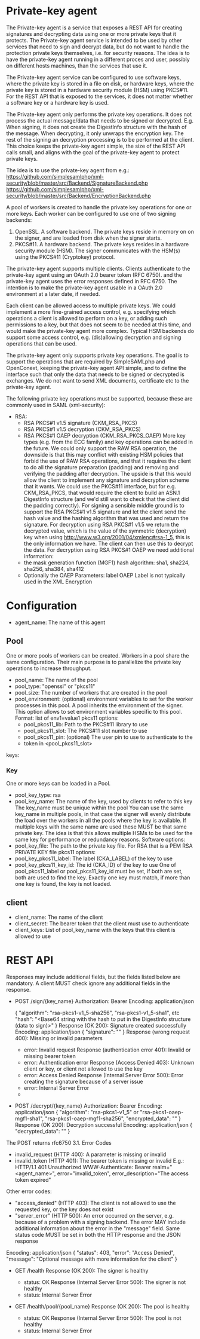  # Private-key agent 
 
The Private-key agent is a service that exposes a REST API for creating 
signatures and decrypting data using one or more private keys that it protects.
The Private-key agent service is intended to be used by other services that need
to sign and decrypt data, but do not want to handle the protection private keys
themselves, i.e. for security reasons. The idea is to have the private-key agent 
running in a different proces and user, possibly on different hosts machines, 
than the services that use it.

The Private-key agent service can be configured to use software keys, where the
private key is stored in a file on disk, or hardware keys, where the private key
is stored in a hardware security module (HSM) using PKCS#11. 
For the REST API that is exposed to the services, it does not matter whether a 
software key or a hardware key is used.

The Private-key agent only performs the private key operations. It does
not process the actual message/data that needs to be signed or decrypted.
E.g. When signing, it does not create the DigestInfo structure with
the hash of the message. When decrypting, it only unwraps the encryption key.
The rest of the signing an decryption processing is to be performed at the client. 
This choice keeps the private-key agent simple, the size of the REST API calls small, 
and aligns with the goal of the private-key agent to protect private keys.

The idea is to use the private-key agent from e.g.:
https://github.com/simplesamlphp/xml-security/blob/master/src/Backend/SignatureBackend.php
https://github.com/simplesamlphp/xml-security/blob/master/src/Backend/EncryptionBackend.php

A pool of workers is created to handle the private key operations for one or more keys. 
Each worker can be configured to use one of two signing backends:
1. OpenSSL. A software backend. The private keys reside in memory on
   on the signer, and are loaded from disk when the signer starts.
2. PKCS#11. A hardware backend. The private keys resides in a hardware
   security module (HSM). The signer communicates with the HSM(s) using
   the PKCS#11 (Cryptokey) protocol.

The private-key agent supports multiple clients.
Clients authenticate to the private-key agent using an OAuth 2.0 bearer token (RFC 6750).
and the private-key agent uses the error responses defined in RFC 6750. The intention is to
make the private-key agent usable in a OAuth 2.0 environment at a later date, if needed.

Each client can be allowed access to multiple private keys.
We could implement a more fine-grained access control, e.g. specifying which operations
a client is allowed to perform on a key, or adding such permissions to a key, but that 
does not seem to be needed at this time, and would make the private-key agent more complex.
Typical HSM backends do support some access control, e.g. (dis)allowing decryption and
signing operations that can be used.

The private-key agent only supports private key operations.
The goal is to support the operations that are required by SimpleSAMLphp
and OpenConext, keeping the private-key agent API simple, and to define
the interface such that only the data that needs to be signed or decrypted is exchanges.
We do not want to send XML documents, certificate etc to the private-key agent.

The following private key operations must be supported, because these are commonly used in SAML (xml-security):
- RSA: 
  - RSA PKCS#1 v1.5 signature (CKM_RSA_PKCS)
  - RSA PKCS#1 v1.5 decryption (CKM_RSA_PKCS) 
  - RSA PKCS#1 OAEP decryption (CKM_RSA_PKCS_OAEP) 
More key types (e.g. from the ECC family) and key operations can be added in the future.
We could only support the RAW RSA operation, the downside is that this may conflict with
existing HSM policies that forbid the use of RAW RSA operations, and that it requires
the client to do all the signature preparation (padding) and removing and verifying the
padding after decryption. 
The upside is that this would allow the client to implement any signature and decryption 
scheme that it wants.
We could use the PKCS#11 interface, but for e.g. CKM_RSA_PKCS, that would require the client
to build an ASN.1 DigestInfo structure (and we'd still want to check that the client did 
the padding correctly).
For signing a sensible middle ground is to support the RSA PKCS#1 v1.5 signature and let the
client send the hash value and the hashing algorithm that was used and return the signature.
For decryption using RSA PKCS#1 v1.5 we return the decrypted value, which is the value of the 
symmetric (decryption) key when using http://www.w3.org/2001/04/xmlenc#rsa-1_5, this is the only 
information we have. The client can then use this to decrypt the data.
For decryption using RSA PKCS#1 OAEP we need additional information:
  - the mask generation function (MGF1) hash algorithm: sha1, sha224, sha256, sha384, sha412
  - Optionally the OAEP Parameters: label
OAEP Label is not typically used in the XML Encryption

# Configuration
- agent_name: The name of this agent

## Pool
One or more pools of workers can be created. Workers in a pool share the same
configuration. Their main purpose is to parallelize the private key operations to
increase throughput.

- pool_name: The name of the pool
- pool_type: "openssl" or "pkcs11"
- pool_size: The number of workers that are created in the pool
- pool_environment: (optional) environment variables to set for the worker
  processes in this pool. A pool inherits the environment of the signer.
  This option allows to set environment variables specific to this pool.
  Format: list of env1=value1 
  pkcs11 options:
  - pool_pkcs11_lib: Path to the PKCS#11 library to use
  - pool_pkcs11_slot: The PKCS#11 slot number to use
  - pool_pkcs11_pin: (optional) The user pin to use to authenticate to the 
  - token in <pool_pkcs11_slot>

keys: <list of keys>

### Key
One or more keys can be loaded in a Pool.
  - pool_key_type: rsa
  - pool_key_name: The name of the key, used by clients to refer to this key
                   The key_name must be unique within the pool
                   You can use the same key_name in multiple pools, in that case
                   the signer will evenly distribute the load over the workers in all the pools
                   where the key is available.
                   If multiple keys with the same name are used these MUST be that same private key.
                   The idea is that this allows multiple HSMs to be used for the same key
                   for performance or redundancy reasons.
Software options:
  - pool_key_file: The path to the private key file. For RSA that is a PEM RSA PRIVATE KEY file
  pkcs11 options:
  - pool_key_pkcs11_label: The label (CKA_LABEL) of the key to use
  - pool_key_pkcs11_key_id: The id (CKA_ID) of the key to use
    One of pool_pkcs11_label or pool_pkcs11_key_id must be set,
    if both are set, both are used to find the key.
    Exactly one key must match, if more than one key is found, the key is not loaded. 

 ## client
 - client_name: The name of the client
 - client_secret: The bearer token that the client must use to authenticate
 - client_keys: List of pool_key_name with the keys that this client is allowed
   to use


 # REST API

Responses may include additional fields, but the fields listed below are mandatory.
A client MUST check ignore any additional fields in the response.

 - POST /sign/{key_name}
   Authorization: Bearer <token>
   Encoding: application/json
 
   {
     "algorithm": "rsa-pkcs1-v1_5-sha256", "rsa-pkcs1-v1_5-sha1", etc
     "hash": "<Base64 string with the hash to put in the DigestInfo structure (data to sign)>"
   }
   Response (OK 200): Signature created successfully
Encoding: application/json
{
    "signature": "<Base64 string with the signature>"
}
   Response (wrong request 400): Missing or invalid parameters
   - error: Invalid request
   Response (authentication error 401): Invalid or missing bearer token
   - error: Authentication error
   Response (Access Denied 403): Unknown client or key, or client not allowed to use the key
   - error: Access Denied
   Response (Internal Server Error 500): Error creating the signature because of a server issue
   - error: Internal Server Error
   - 
 - POST /decrypt/{key_name}
   Authorization: Bearer <token>
   Encoding: application/json
   {
     "algorithm": "rsa-pkcs1-v1_5" or "rsa-pkcs1-oaep-mgf1-sha1", "rsa-pkcs1-oaep-mgf1-sha256",
     "encrypted_data": "<Base64 string with the encrypted data>"
   }
   Response (OK 200): Decryption successful
   Encoding: application/json
   {
       "decrypted_data": "<Base64 string with the decrypted data>"
   }

The POST returns rfc6750 3.1. Error Codes
- invalid_request (HTTP 400): A parameter is missing or invalid
- invalid_token (HTTP 401): The bearer token is missing or invalid
 E.g.:
     HTTP/1.1 401 Unauthorized
     WWW-Authenticate: Bearer realm="<agent_name>",
                       error="invalid_token",
                       error_description="The access token expired"

Other error codes:
- "access_denied" (HTTP 403): The client is not allowed to use the requested key, or the key does not exist
- "server_error" (HTTP 500): An error occurred on the server, e.g. because of a problem
  with a signing backend.
The error MAY include additional information about the error in the "message" field.
Same status code MUST be set in both the HTTP response and the JSON response

Encoding: application/json
{
   "status": 403,
   "error": "Access Denied",
   "message": "Optional message with more information for the client"
}

 - GET /health
   Response (OK 200): The signer is healthy
   - status: OK
   Response (Internal Server Error 500): The signer is not healthy
   - status: Internal Server Error

- GET /health/pool/{pool_name}
    Response (OK 200): The pool is healthy
    - status: OK
    Response (Internal Server Error 500): The pool is not healthy
    - status: Internal Server Error